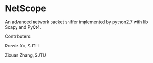 # NetScope
An advanced network packet sniffer implemented by python2.7 with lib Scapy and PyQt4.

Contributers:

Runxin Xu, SJTU

Zixuan Zhang, SJTU
